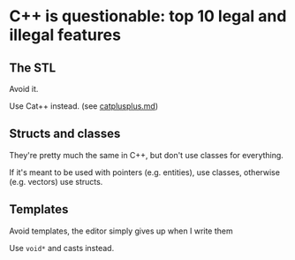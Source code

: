 # C++ is questionable: top 10 legal and illegal features

## The STL

Avoid it.

Use Cat++ instead. (see [catplusplus.md](catplusplus.md))

## Structs and classes

They're pretty much the same in C++, but don't use classes for everything.

If it's meant to be used with pointers (e.g. entities), use classes, otherwise (e.g. vectors) use structs.

## Templates

Avoid templates, the editor simply gives up when I write them

Use `void*` and casts instead.
